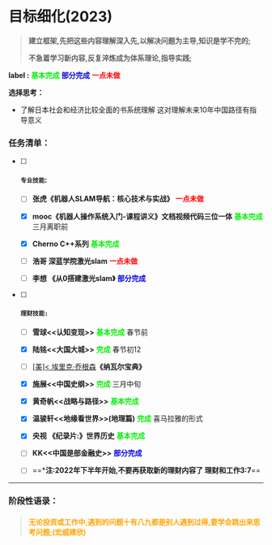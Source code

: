 #   目标细化(2023)



> **建立框架,先把这些内容理解深入先,以解决问题为主导,知识是学不完的;**
>
> **不急着学习新内容,反复淬炼成为体系理论,指导实践;**

**label :**  <font color=gree>**基本完成**</font>      <font color=origen>**部分完成**</font>      <font color=red>**一点未做**</font>



**选择思考：**

- 了解日本社会和经济比较全面的书系统理解 这对理解未来10年中国路径有指导意义



### **任务清单：**

- [ ] #### **`专业技能`:**

  - [ ]  **张虎《机器人SLAM导航：核心技术与实战》**   <font color=red>**一点未做**</font>
  - [x]  **mooc《机器人操作系统入门-课程讲义》文档视频代码三位一体**     <font color=gree>**基本完成**</font>  三月离职前
  - [x]  **Cherno C++系列**    <font color=gree>**基本完成**</font> 
  - [ ]  **浩哥 深蓝学院激光slam**   <font color=red>**一点未做**</font>
  - [ ]  **李想 《从0搭建激光slam》**  <font color=origen>**部分完成**</font> 





- [ ] #### **`理财技能:`**

  - [ ] **雪球<<认知变现>>**     <font color=gree>**基本完成**</font>  春节前
  - [x] **陆铭<<大国大城>>**      <font color=gree>**完成**</font>        春节初12
  - [ ] [[美\]< 埃里克·乔根森](https://book.douban.com/author/4617148)**《纳瓦尔宝典》**
  - [x] **施展<<中国史纲>>**   <font color=gree>**完成**</font>        三月中旬
  - [x] **黄奇帆<<战略与路径>>**   <font color=gree>**基本完成**</font>  
  - [x] **温骏轩<<地缘看世界>>(地理篇)**   <font color=gree>**完成**</font>  喜马拉雅的形式
  - [x] **央视 《纪录片:》世界历史**  <font color=gree>**基本完成**</font>  
  - [ ] **KK<<中国是部金融史>>**    <font color=origen>**部分完成**</font> 
  
  
  
  
  
  
  
  - [ ] ==***注:2022年下半年开始,不要再获取新的理财内容了 理财和工作3:7**==





------

### 阶段性语录：

> #### **<font color=orange>无论投资或工作中,遇到的问题十有八九都是别人遇到过得,要学会跳出来思考问题;(宏威建欣)</font>**



